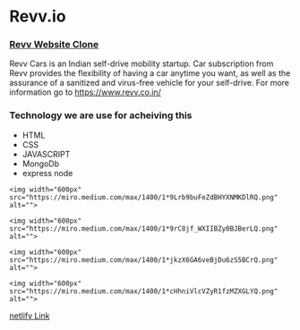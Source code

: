 # Revv.io

  <h3><a href="https://revv-clone.netlify.app/index.html">Revv Website Clone</a></h3>
    <p>Revv Cars is an Indian self-drive mobility startup. Car subscription from Revv provides the flexibility of having a car anytime you want, as well as the assurance of a sanitized and virus-free vehicle for your self-drive. For more information go to <a href=" https://www.revv.co.in/"> https://www.revv.co.in/</a></p>
    <h3>Technology we are use for acheiving this</h3>
    <ul>
        <li>HTML</li>
        <li>CSS</li>
        <li>JAVASCRIPT</li>
        <li>MongoDb</li>
        <li>express node</li>
      </ul>


<!--     <p>Before sharing our experience we want to share some snippets of our project. </p>
  
    <h5>Home Page</h5> -->
    <img width="600px"  src="https://miro.medium.com/max/1400/1*9Lrb9buFeZdBHYXNMKDlRQ.png" alt="">
<!--     <h5>Login Page</h5> -->
    <img width="600px"  src="https://miro.medium.com/max/1400/1*9rC8jf_WXIIBZy0BJBerLQ.png" alt="">
<!--     <h5>Subscription Page</h5> -->
    <img width="600px" src="https://miro.medium.com/max/1400/1*jkzX6GA6veBjDu6zS5BCrQ.png" alt="">
<!--     <h5>Cart Page

    </h5> -->
    <img width="600px"  src="https://miro.medium.com/max/1400/1*cHhniVlcVZyR1fzMZXGLYQ.png" alt="">
   <a href="https://revv-clone.netlify.app/index.html">netlify Link</a>
